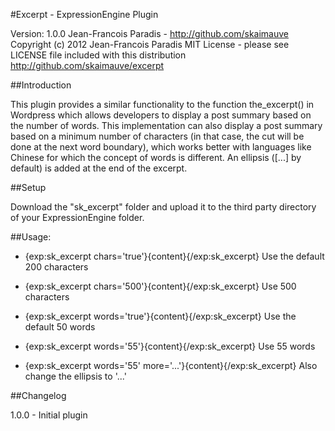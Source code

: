 #Excerpt - ExpressionEngine Plugin

Version: 1.0.0
Jean-Francois Paradis - http://github.com/skaimauve
Copyright (c) 2012 Jean-Francois Paradis
MIT License - please see LICENSE file included with this distribution
http://github.com/skaimauve/excerpt

##Introduction

This plugin provides a similar functionality to the function the_excerpt() in Wordpress which
allows developers to display a post summary based on the number of words. This implementation
can also display a post summary based on a minimum number of characters (in that case, the
cut will be done at the next word boundary), which works better with languages like Chinese 
for which the concept of words is different. An ellipsis ([...] by default) is added at the
end of the excerpt.

##Setup

Download the "sk_excerpt" folder and upload it to the third party directory of your ExpressionEngine folder.

##Usage:
* {exp:sk_excerpt chars='true'}{content}{/exp:sk_excerpt}   Use the default 200 characters
* {exp:sk_excerpt chars='500'}{content}{/exp:sk_excerpt}    Use 500 characters

* {exp:sk_excerpt words='true'}{content}{/exp:sk_excerpt}   Use the default 50 words
* {exp:sk_excerpt words='55'}{content}{/exp:sk_excerpt}     Use 55 words

* {exp:sk_excerpt words='55' more='...'}{content}{/exp:sk_excerpt}   Also change the ellipsis to '...'

##Changelog

1.0.0 - Initial plugin